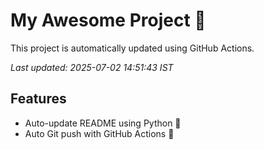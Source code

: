 # My Awesome Project 🚀

This project is automatically updated using GitHub Actions.

_Last updated: 2025-07-02 14:51:43 IST_

## Features
- Auto-update README using Python 🐍
- Auto Git push with GitHub Actions 🤖
